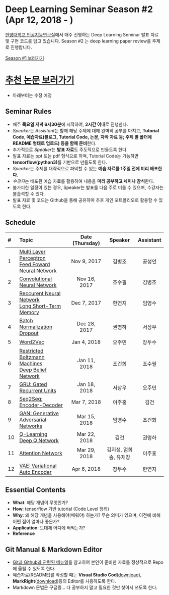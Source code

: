 # Deep Learning Seminar Season #2 (Apr 12, 2018 - )
[한양대학교 인공지능연구실](http://ai.hanyang.ac.kr/)에서 매주 진행하는 Deep Learning Seminar 발표 자료 및 구현 코드를 담고 있습니다. Season #2 는 deep learning paper review를 주제로 진행합니다.

[Season #1 보러가기](https://github.com/roomylee/deep-learning-seminar/tree/master/season_1)



# [추천 논문 보러가기](https://github.com/roomylee/deep-learning-seminar/blob/master/about_papers.md)


* 아래부터는 수정 예정


## Seminar Rules
* 매주 **목요일 저녁 6시30분**에 시작하여, **2시간 이내**로 진행한다.
* *Speaker*는 *Assistant*는 함께 해당 주제에 대해 완벽히 공부를 마치고, <b>Tutorial Code, 예습자료(블로그, Tutorial Code, 논문, 자작 자료 등; 주제 별 폴더에 README 형태로 업로드) 등을 함께 준비</b>한다.
* 추가적으로 *Speaker*는 **발표 자료**도 주도적으로 만들도록 한다.
* 발표 자료는 ppt 또는 pdf 형식으로 하며, Tutorial Code는 가능하면 <b>tensorflow(python3)</b>를 기반으로 만들도록 한다.
* *Speaker*는 주제를 대략적으로 파악할 수 있는 **예습 자료를 1주일 전에 미리 배포한다.**
* *수강자*는 배포된 예습 자료를 활용하여 내용을 **미리 공부하고 세미나 참석**한다.
* 불가피한 일정이 있는 경우, Speaker는 발표를 다음 주로 미룰 수 있으며, 수강자는 불출석할 수 있다.
* 발표 자료 및 코드는 Github을 통해 공유하여 추후 개인 포트폴리오로 활용할 수 있도록 한다.

## Schedule
|#  | Topic                                  | Date (Thursday) | Speaker | Assistant |
|:--|:---------------------------------------|:---------------:|:-------:|:---------:|
|1  | [Multi Layer Perceptron<br>Feed Foward Neural Network](https://github.com/roomylee/deep-learning-seminar/tree/master/01.%20MLP%20%26%20FFNN)  | Nov 9, 2017     | 김병조    | 공성언     |
|2  | [Convolutional Neural Network](https://github.com/roomylee/deep-learning-seminar/tree/master/02.%20CNN)                                   | Nov 16, 2017    | 조수필    | 김병조     |
|3  | [Reccurent Neural Network <br>Long Short-Term Memory](https://github.com/roomylee/deep-learning-seminar/tree/master/03.%20RNN%20%26%20LSTM)  | Dec 7, 2017     | 한연지    | 임영수     |
|4  | [Batch Normalization<br>Dropout](https://github.com/roomylee/deep-learning-seminar/tree/master/04.%20Batch%20Normalization%20%26%20Dropout) | Dec 28, 2017    | 권명하    | 서상우     |
|5  | [Word2Vec](https://github.com/roomylee/deep-learning-seminar/tree/master/05.%20Word2Vec)                                             												                      | Jan 4, 2018     | 오주민    | 장두수     |
|6  | [Restricted Boltzmann Machines<br>Deep Belief Network](https://github.com/roomylee/deep-learning-seminar/tree/master/06.%20RBM%20%26%20DBN)   | Jan 11, 2018    | 조건희    | 조수필     |
|7  | [GRU: Gated Recurrent Units](https://github.com/roomylee/deep-learning-seminar/tree/master/07.%20GRU)      				                      | Jan 18, 2018    | 서상우    | 오주민     |
|8  | [Seq2Seq: Encoder-Decoder](https://github.com/roomylee/deep-learning-seminar/tree/master/08.%20Seq2Seq)                               | Mar 7, 2018     | 이주홍    | 김건      |
|9  | [GAN: Generative Adversarial Networks](https://github.com/roomylee/deep-learning-seminar/tree/master/09.%20GAN)                            | Mar 15, 2018    | 임영수    | 조건희     |
|10 | [Q-Learning<br>Deep Q Network](https://github.com/roomylee/deep-learning-seminar/tree/master/10.%20Q-Learning%20%26%20DQN)                | Mar 22, 2018    | 김건     | 권명하     |
|11 | [Attention Network](https://github.com/roomylee/deep-learning-seminar/tree/master/11.%20Attention%20Network)                   | Mar 29, 2018    | 김지성, 엄희송, 유재창   | 이주홍  |
|12 | [VAE: Variational Auto Encoder](https://github.com/roomylee/deep-learning-seminar/tree/master/12.%20VAE)                                   | Apr 6, 2018     | 장두수    | 한연지     |



## Essential Contents
* **What**: 해당 개념이 무엇인가?
* **How**: tensorflow 기반 tutorial (Code Level 정리)
* **Why**: 왜 해당 개념을 사용해야(배워야) 하는가? 무슨 의미가 있으며, 이전에 비해 어떤 점이 얼마나 좋은가?
* **Application**: 도대체 어디에 써먹는가?
* **Reference**


## Git Manual & Markdown Editor
* [Git과 Github과 관련된 메뉴얼](https://github.com/roomylee/deep-learning-seminar/blob/master/git%20%26%20github.pdf)을 참고하여 본인이 준비한 자료를 정상적으로 Repo에 올릴 수 있도록 한다.
* 예습자료(README)를 작성할 때는 **Visual Studio Cod**([download](https://code.visualstudio.com/Download)), **MarkRight**([download](https://github.com/dvcrn/markright/releases/download/0.1.11/MarkRight_Windows64.exe))등의 Editor를 사용하도록 한다.
* Markdown 문법은 구글링... 다 공부하지 말고 필요한 것만 찾아서 쓰도록 한다.